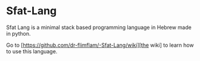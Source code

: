 # Sfat-Lang
Sfat Lang is a minimal stack based programming language in Hebrew made in python.

Go to [https://github.com/dr-flimflam/-Sfat-Lang/wiki][the wiki] to learn how to use this language.
